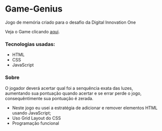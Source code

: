 # Game-Genius
Jogo de memória criado para o desafio da Digital Innovation One

Veja o Game clicando <a href="https://willamessilv.github.io/Game-Genius/" target="_blank">aqui</a>.

### Tecnologias usadas:
 - HTML
 - CSS
 - JavaScript

### Sobre
O jogador deverá acertar qual foi a senquência exata das luzes, aumentando sua pontuação quando acertar e se errar perde o jogo, consequêntimente sua pontuação é zerada.

 - Neste jogo eu usei a estratégia de adicionar e remover elementos HTML usando JavaScript;
 - Uso Grid Layout do CSS
 - Programação funcional
